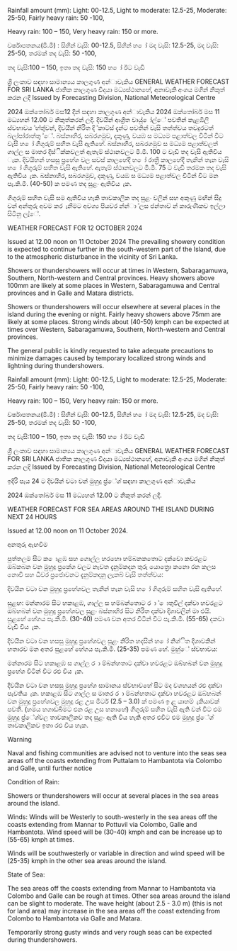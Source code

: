 Rainfall amount (mm): Light: 00-12.5, Light to moderate: 12.5-25, Moderate: 25-50, Fairly heavy rain: 50 -100,

Heavy rain: 100 – 150, Very heavy rain: 150 or more.

වර්ෂාපතනය(මි.මී) : සිහින් වැසි: 00-12.5, සිහින් හ ෝ මද වැසි: 12.5-25, මද වැසි: 25-50, තරමක් තද වැසි: 50 -100,

තද වැසි:100 – 150, ඉතා තද වැසි: 150 හ ෝ ඊට වැඩි

ශ්‍රී ලංකාව සඳහා සාමාන්‍යය කාලගුණ අන්‍ාවැකිය GENERAL WEATHER FORECAST FOR SRI LANKA ජාතික කාලගුණ විදයා මධ්‍යස්ථානහේ, අනාවැකි අංශය මගින් නිකුත් කරන ලදි Issued by Forecasting Division, National Meteorological Centre

2024 ඔක්තෝබර් මස12 දින්‍ සඳහා කාලගුණ අන්‍ාවැකිය 2024 ඔක්තෝබර් මස 11 මධ්‍යහන්‍ 12.00 ට නිකුත්කරන්‍ ලදි. දිවයින්‍ ආශ්‍රිත වායු් ෝල්ේ පවතින්‍ කැළඹිලි ස්වභාවය ්හ්තු්වන්, දිවයි්න් නිරිත දි ්කාට්ස් දැන්‍ට පවතින්‍ වැසි තත්ත්වය තවදුරටත් බලා්පා්රාත්තු ්ේ. බස්නාහිර, සබරගමුව, දකුණු, වයඹ ස මධ්‍යම පළාත්වල විටින් විට වැසි හ ෝ ගිගුරුම් සහිත වැසි ඇතිහේ. බස්නාහිර, සබරගමුව ස මධ්‍යම පළාත්වලත් ගාල්ල ස මාතර දිස්ික්කවලත් ඇතැම් ස්ථානවලට මි.මී. 100 ට වැඩි තද වැසි ඇතිවිය ැක. දිවයිහන් හසසු ප්‍රහේශ වල සවස් කාලහේදී හ ෝ රාත්‍රී කාලහේදී තැනින් තැන වැසි හ ෝ ගිගුරුම් සහිත වැසි ඇතිහේ. ඇතැම් ස්ථානවලට මි.මී. 75 ට වැඩි තරමක තද වැසි ඇතිවිය ැක. බස්නාහිර, සබරගමුව, දකුණු, වයඹ ස මධ්‍යම පළාත්වල විටින් විට මන පැ.කි.මී. (40-50) ක පමණ තද සුළං ඇතිවිය ැක.

ගිගුරුම් සහිත වැසි සම ඇතිවිය හැකි තාවකාලික තද සුළං වලින් සහ අකුණු මඟින් සිදු වන්‍ අන්‍තුරු අවම කර ැනීමට අවශ්‍ය පියවර න්න්‍ා ්ලස ජන්‍තාව් න් කාරුණිකව ඉල්ලා සිටිනු ලැ්ේ.

WEATHER FORECAST FOR 12 OCTOBER 2024

Issued at 12.00 noon on 11 October 2024 The prevailing showery condition is expected to continue further in the south-western part of the Island, due to the atmospheric disturbance in the vicinity of Sri Lanka.

Showers or thundershowers will occur at times in Western, Sabaragamuwa, Southern, North-western and Central provinces. Heavy showers above 100mm are likely at some places in Western, Sabaragamuwa and Central provinces and in Galle and Matara districts.

Showers or thundershowers will occur elsewhere at several places in the island during the evening or night. Fairly heavy showers above 75mm are likely at some places. Strong winds about (40-50) kmph can be expected at times over Western, Sabaragamuwa, Southern, North-western and Central provinces.

The general public is kindly requested to take adequate precautions to minimize damages caused by temporary localized strong winds and lightning during thundershowers.

Rainfall amount (mm): Light: 00-12.5, Light to moderate: 12.5-25, Moderate: 25-50, Fairly heavy rain: 50 -100,

Heavy rain: 100 – 150, Very heavy rain: 150 or more.

වර්ෂාපතනය(මි.මී) : සිහින් වැසි: 00-12.5, සිහින් හ ෝ මද වැසි: 12.5-25, මද වැසි: 25-50, තරමක් තද වැසි: 50 -100,

තද වැසි:100 – 150, ඉතා තද වැසි: 150 හ ෝ ඊට වැඩි

ශ්‍රී ලංකාව සඳහා සාමාන්‍යය කාලගුණ අන්‍ාවැකිය GENERAL WEATHER FORECAST FOR SRI LANKA ජාතික කාලගුණ විදයා මධ්‍යස්ථානහේ, අනාවැකි අංශය මගින් නිකුත් කරන ලදි Issued by Forecasting Division, National Meteorological Centre

ඉදිරි පැය 24 ට දිවයින්‍ වටා වන්‍ මුහුදු ප්‍ර්ේශ්‍ සඳහා කාලගුණ අන්‍ාවැකිය

2024 ඔක්තෝබර් මස 11 මධ්‍යහන්‍ 12.00 ට නිකුත් කරන්‍ ලදි.

WEATHER FORECAST FOR SEA AREAS AROUND THE ISLAND DURING NEXT 24 HOURS

Issued at 12.00 noon on 11 October 2024.

අනතුරු ඇඟවීම

පුත්තලම සිට ක ොළඹ සහ ගොල්ල හරහො හම්බනකතොට දක්වො කවරළට ඔබ්කබන වන මුහුදු ප්‍රකේශ වලට නැවත දැනුම්කදන තුරු යොත්‍රො කනො රන කලස නොවි සහ ධීවර ප්‍රජොවනට දැනුම්කදනු ලැකබ් වැසි තත්ත්වය:

දිවයින වටා වන මුහුදු ප්‍රහේශවල තැනින් තැන වැසි හ ෝ ගිගුරුම් සහිත වැසි ඇතිහේ.

සුළඟ: මන්නාරම සිට හකාළඹ, ගාල්ල ස හම්බන්තොට ර ා ් ොතුවිල් දක්වා හවරළට ඔබ්හබන් වන මුහුදු ප්‍රහේශවල සුළං බස්නාහිර සිට නිරිත දක්වා දිශාවලින් මා එයි. සුළහේ හේගය පැ.කි.මී. (30-40) පමණ වන අතර විටින් විට පැ.කි.මී. (55-65) දකවා වැඩි විය ැක.

දිවයින වටා වන හසසු මුහුදු ප්‍රහේශවල සුළං නිරිත හදසින් හ ෝ නිශ්ිත දිශාවකින් හතාරව මන අතර සුළහේ හේගය පැ.කි.මී. (25-35) පමණ හේ. මුහු්ේ ස්වභාවය:

මන්නාරම සිට හකාළඹ ස ගාල්ල ර ා ම්බන්හතාට දක්වා හවරළට ඔබ්හබන් වන මුහුදු ප්‍රහේශ විටින් විට රළු විය ැක.

දිවයින වටා වන හසසු මුහුදු ප්‍රහේශ සාමානය ස්වභාවහේ සිට මද වශහයන් රළු දක්වා පැවතිය ැක. හකාළඹ සිට ගාල්ල ස මාතර ර ා ම්බන්හතාට දක්වා හවරළට ඔබ්හබන් වන මුහුදු ප්‍රහේශවල මුහුදු රළ උස මීටර් (2.5 – 3.0) ක් පමණ ඉ ළ යාහම් ැකියාවක් පවතී. (හමය හගාඩබිමට එන රළ උස හනාහේ) ගිගුරුම් සහිත වැසි ඇති වන්‍ විට එම මුහුදු ප්‍ර්ේශ්‍වල තාවකාලිකව තද සුළං ඇති විය හැකි අතර එවිට එම මුහුදු ප්‍ර්ේශ්‍ තාවකාලිකව ඉතා රළු විය හැක.

Warning

Naval and fishing communities are advised not to venture into the seas sea areas off the coasts extending from Puttalam to Hambantota via Colombo and Galle, until further notice

Condition of Rain:

Showers or thundershowers will occur at several places in the sea areas around the island.

Winds: Winds will be Westerly to south-westerly in the sea areas off the coasts extending from Mannar to Pottuvil via Colombo, Galle and Hambantota. Wind speed will be (30-40) kmph and can be increase up to (55-65) kmph at times.

Winds will be southwesterly or variable in direction and wind speed will be (25-35) kmph in the other sea areas around the island.

State of Sea:

The sea areas off the coasts extending from Mannar to Hambantota via Colombo and Galle can be rough at times. Other sea areas around the island can be slight to moderate. The wave height (about 2.5 - 3.0 m) (this is not for land area) may increase in the sea areas off the coast extending from Colombo to Hambantota via Galle and Matara.

Temporarily strong gusty winds and very rough seas can be expected during thundershowers.